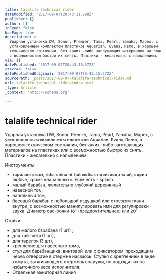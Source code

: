 ```yaml
---
title: talalife technical rider
dateModified: '2017-09-07T20:43:11.998Z'
publisher: {}
author: []
inFeed: false
hasPage: true
description: >-
  Ударная установка DW, Sonor, Premier, Tama, Pearl, Yamaha, Mapex, с
  установленным комплектом пластиков Aquarian, Evans, Remo, в хорошем
  техническом состоянии, без каких -либо заглушающих материалов на пластиках или
  с возможностью быстро их снять. Пластики - желательно с напылением.
via: {}
datePublished: '2017-09-07T20:43:15.572Z'
starred: false
datePublishedOriginal: '2017-09-07T20:43:15.572Z'
sourcePath: _posts/2017-09-07-talalife-technical-rider.md
url: talalife-technical-rider/index.html
_type: Article
_context: 'http://schema.org'

---
```

# talalife technical rider

Ударная установка DW, Sonor, Premier, Tama, Pearl, Yamaha, Mapex, с установленным комплектом пластиков Aquarian, Evans, Remo, в хорошем техническом состоянии, без каких -либо заглушающих материалов на пластиках или с возможностью быстро их снять. Пластики - желательно с напылением.

Инструменты:

- тарелки: crash, ride, china hi-hat любых производителей, серии любые, кроме «начальных». Если есть - splash.  
- малый барабан, желательно глубокий деревянный  
- навесной том,  
- напольный том,  
- басовый барабан с небольшой подушкой или отрезком ткани внутри, с возможностью манипулировать ими для регулировки звука. Диаметр бас-бочки 18" (предпочтительнее) или 20"

Стойки:

- для малого барабана (1 шт) ,  
- для хай -хета (1 шт),  
- для тарелок (3 шт),  
- крепление для навесного тома,  
- стул для барабанщика: винтовой, или с фиксатором, проходящим через отверстие в стержне насквозь. Стулья с креплением в виде хомута, затягивающего стержень снаружи, не подходят из-за избыточного веса исполнителя.  
- Отдельная мониторная линия
